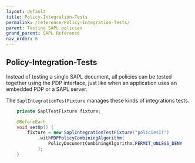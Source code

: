 ```yaml
---
layout: default
title: Policy-Integration-Tests
permalink: /reference/Policy-Integration-Tests/
parent: Testing SAPL policies
grand_parent: SAPL Reference
nav_order: 6
---
```


## Policy-Integration-Tests

Instead of testing a single SAPL document, all policies can be tested together using the PDP interface, just like when an application uses an embedded PDP or a SAPL server.

The `SaplIntegrationTestFixture` manages these kinds of integrations tests.

```java
    private SaplTestFixture fixture;

    @BeforeEach
    void setUp() {
        fixture = new SaplIntegrationTestFixture("policiesIT")
            .withPDPPolicyCombiningAlgorithm(
                PolicyDocumentCombiningAlgorithm.PERMIT_UNLESS_DENY
            );
    }
```
